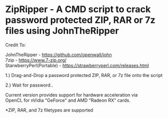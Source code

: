 # ZipRipper - A CMD script to crack password protected ZIP, RAR or 7z files using JohnTheRipper

Credit To: <br>

JohnTheRipper - <a href="https://github.com/openwall/john">https://github.com/openwall/john</a><br>
7zip - <a href="https://www.7-zip.org/">https://www.7-zip.org/</a><br>
StarwberryPerl(Portable) - <a href="https://strawberryperl.com/releases.html">https://strawberryperl.com/releases.html</a><br>

1.) Drag-and-Drop a password protected ZIP, RAR, or 7z file onto the script<br>

2.) Wait for password..<br>

Current version provides support for hardware acceleration via<br>
OpenCL for nVidia "GeForce" and AMD "Radeon RX" cards.<br>

*ZIP, RAR, and 7z filetypes are supported
